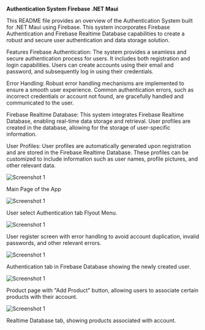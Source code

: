 **Authentication System Firebase .NET Maui**


This README file provides an overview of the Authentication System built for .NET Maui using Firebase. This system incorporates Firebase Authentication and Firebase Realtime Database capabilities to create a robust and secure user authentication and data storage solution.

Features
Firebase Authentication: The system provides a seamless and secure authentication process for users. It includes both registration and login capabilities. Users can create accounts using their email and password, and subsequently log in using their credentials.

Error Handling: Robust error handling mechanisms are implemented to ensure a smooth user experience. Common authentication errors, such as incorrect credentials or account not found, are gracefully handled and communicated to the user.

Firebase Realtime Database: This system integrates Firebase Realtime Database, enabling real-time data storage and retrieval. User profiles are created in the database, allowing for the storage of user-specific information.

User Profiles: User profiles are automatically generated upon registration and are stored in the Firebase Realtime Database. These profiles can be customized to include information such as user names, profile pictures, and other relevant data.


![Screenshot 1](./screenshots/MainPage.png)

Main Page of the App

![Screenshot 1](./screenshots/AuthPage.png)

User select Authentication tab Flyout Menu.

![Screenshot 1](./screenshots/Register.png)

User register screen with error handling to avoid account duplication, invalid passwords, and other relevant errors.

![Screenshot 1](./screenshots/authFirebase.png)

Authentication tab in Firebase Database showing the newly created user.

![Screenshot 1](./screenshots/ProductPage.png)

Product page with "Add Product" button, allowing users to associate certain products with their account.

![Screenshot 1](./screenshots/RealtimeFirebase.png)

Realtime Database tab, showing products associated with account.

